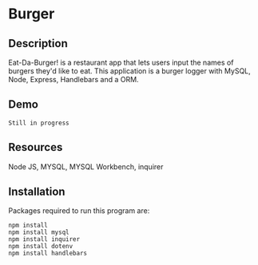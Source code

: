 # Burger

## Description
Eat-Da-Burger! is a restaurant app that lets users input the names of burgers they'd like to eat. This application is a burger logger with MySQL, Node, Express, Handlebars and a ORM.


## Demo 

```
Still in progress
```
## Resources 

Node JS, MYSQL, MYSQL Workbench, inquirer 

## Installation

Packages required to run this program are: 

```
npm install
npm install mysql
npm install inquirer
npm install dotenv
npm install handlebars
```
